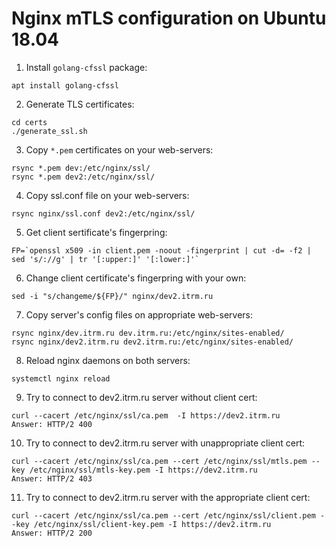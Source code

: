 # Nginx mTLS configuration on Ubuntu 18.04

1. Install `golang-cfssl` package:
```
apt install golang-cfssl
```

2. Generate TLS certificates:
```
cd certs
./generate_ssl.sh
```

3. Copy `*.pem` certificates on your web-servers:
```
rsync *.pem dev:/etc/nginx/ssl/
rsync *.pem dev2:/etc/nginx/ssl/
```

4. Copy ssl.conf file on your web-servers:
```
rsync nginx/ssl.conf dev2:/etc/nginx/ssl/
```

5. Get client sertificate's fingerpring:
```
FP=`openssl x509 -in client.pem -noout -fingerprint | cut -d= -f2 | sed 's/://g' | tr '[:upper:]' '[:lower:]'`
```

6. Change client certificate's fingerpring with your own:
```
sed -i "s/changeme/${FP}/" nginx/dev2.itrm.ru
```

7. Copy server's config files on appropriate web-servers:
```
rsync nginx/dev.itrm.ru dev.itrm.ru:/etc/nginx/sites-enabled/
rsync nginx/dev2.itrm.ru dev2.itrm.ru:/etc/nginx/sites-enabled/
```

8. Reload nginx daemons on both servers:
```
systemctl nginx reload
```

9. Try to connect to dev2.itrm.ru server without client cert:
```
curl --cacert /etc/nginx/ssl/ca.pem  -I https://dev2.itrm.ru
Answer: HTTP/2 400
```
10. Try to connect to dev2.itrm.ru server with unappropriate client cert:
```
curl --cacert /etc/nginx/ssl/ca.pem --cert /etc/nginx/ssl/mtls.pem --key /etc/nginx/ssl/mtls-key.pem -I https://dev2.itrm.ru
Answer: HTTP/2 403
```
11. Try to connect to dev2.itrm.ru server with the appropriate client cert:
```
curl --cacert /etc/nginx/ssl/ca.pem --cert /etc/nginx/ssl/client.pem --key /etc/nginx/ssl/client-key.pem -I https://dev2.itrm.ru
Answer: HTTP/2 200
```
